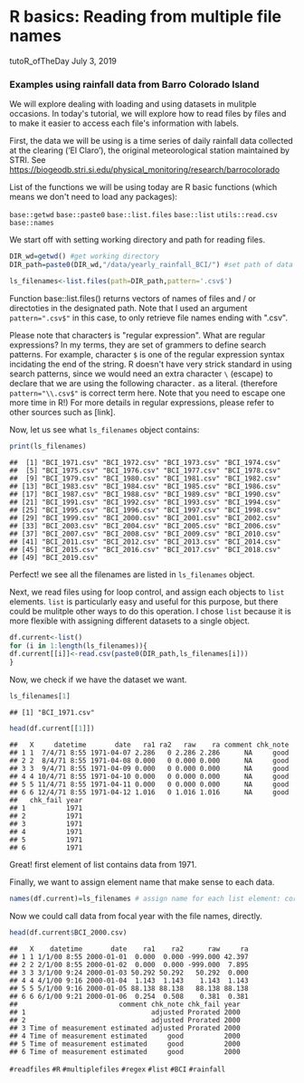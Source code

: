 R basics: Reading from multiple file names
================
tutoR\_ofTheDay
July 3, 2019

### Examples using rainfall data from Barro Colorado Island

We will explore dealing with loading and using datasets in mulitple occasions. In today's tutorial, we will explore how to read files by files and to make it easier to access each file's information with labels.

First, the data we will be using is a time series of daily rainfall data collected at the clearing (‘El Claro’), the original meteorological station maintained by STRI. See <https://biogeodb.stri.si.edu/physical_monitoring/research/barrocolorado>

List of the functions we will be using today are R basic functions (which means we don't need to load any packages):

`base::getwd` `base::paste0` `base::list.files` `base::list` `utils::read.csv` `base::names`

We start off with setting working directory and path for reading files.

``` r
DIR_wd=getwd() #get working directory
DIR_path=paste0(DIR_wd,"/data/yearly_rainfall_BCI/") #set path of data location
```

``` r
ls_filenames<-list.files(path=DIR_path,pattern='.csv$')
```

Function base::list.files() returns vectors of names of files and / or directoties in the designated path. Note that I used an argument `pattern=".csv$"` in this case, to only retrieve file names ending with ".csv".

Please note that character`$` is "regular expression". What are regular expressions? In my terms, they are set of grammers to define search patterns. For example, character `$` is one of the regular expression syntax incidating the end of the string. R doesn't have very strick standard in using search patterns, since we would need an extra character `\` (escape) to declare that we are using the following character`.` as a literal. (therefore `pattern="\\.csv$"` is correct term here. Note that you need to escape one more time in R!) For more details in regular expressions, please refer to other sources such as \[link\].

Now, let us see what `ls_filenames` object contains:

``` r
print(ls_filenames)
```

    ##  [1] "BCI_1971.csv" "BCI_1972.csv" "BCI_1973.csv" "BCI_1974.csv"
    ##  [5] "BCI_1975.csv" "BCI_1976.csv" "BCI_1977.csv" "BCI_1978.csv"
    ##  [9] "BCI_1979.csv" "BCI_1980.csv" "BCI_1981.csv" "BCI_1982.csv"
    ## [13] "BCI_1983.csv" "BCI_1984.csv" "BCI_1985.csv" "BCI_1986.csv"
    ## [17] "BCI_1987.csv" "BCI_1988.csv" "BCI_1989.csv" "BCI_1990.csv"
    ## [21] "BCI_1991.csv" "BCI_1992.csv" "BCI_1993.csv" "BCI_1994.csv"
    ## [25] "BCI_1995.csv" "BCI_1996.csv" "BCI_1997.csv" "BCI_1998.csv"
    ## [29] "BCI_1999.csv" "BCI_2000.csv" "BCI_2001.csv" "BCI_2002.csv"
    ## [33] "BCI_2003.csv" "BCI_2004.csv" "BCI_2005.csv" "BCI_2006.csv"
    ## [37] "BCI_2007.csv" "BCI_2008.csv" "BCI_2009.csv" "BCI_2010.csv"
    ## [41] "BCI_2011.csv" "BCI_2012.csv" "BCI_2013.csv" "BCI_2014.csv"
    ## [45] "BCI_2015.csv" "BCI_2016.csv" "BCI_2017.csv" "BCI_2018.csv"
    ## [49] "BCI_2019.csv"

Perfect! we see all the filenames are listed in `ls_filenames` object.

Next, we read files using for loop control, and assign each objects to `list` elements. `list` is particularly easy and useful for this purpose, but there could be mulitple other ways to do this operation. I chose `list` because it is more flexible with assigning different datasets to a single object.

``` r
df.current<-list()
for (i in 1:length(ls_filenames)){
df.current[[i]]<-read.csv(paste0(DIR_path,ls_filenames[i]))
}
```

Now, we check if we have the dataset we want.

``` r
ls_filenames[1]
```

    ## [1] "BCI_1971.csv"

``` r
head(df.current[[1]])
```

    ##   X     datetime       date   ra1 ra2   raw    ra comment chk_note
    ## 1 1  7/4/71 8:55 1971-04-07 2.286   0 2.286 2.286      NA     good
    ## 2 2  8/4/71 8:55 1971-04-08 0.000   0 0.000 0.000      NA     good
    ## 3 3  9/4/71 8:55 1971-04-09 0.000   0 0.000 0.000      NA     good
    ## 4 4 10/4/71 8:55 1971-04-10 0.000   0 0.000 0.000      NA     good
    ## 5 5 11/4/71 8:55 1971-04-11 0.000   0 0.000 0.000      NA     good
    ## 6 6 12/4/71 8:55 1971-04-12 1.016   0 1.016 1.016      NA     good
    ##   chk_fail year
    ## 1          1971
    ## 2          1971
    ## 3          1971
    ## 4          1971
    ## 5          1971
    ## 6          1971

Great! first element of list contains data from 1971.

Finally, we want to assign element name that make sense to each data.

``` r
names(df.current)=ls_filenames # assign name for each list element: corresponding file names
```

Now we could call data from focal year with the file names, directly.

``` r
head(df.current$BCI_2000.csv)
```

    ##   X    datetime       date    ra1    ra2      raw     ra
    ## 1 1 1/1/00 8:55 2000-01-01  0.000  0.000 -999.000 42.397
    ## 2 2 2/1/00 8:55 2000-01-02  0.000  0.000 -999.000  7.895
    ## 3 3 3/1/00 9:24 2000-01-03 50.292 50.292   50.292  0.000
    ## 4 4 4/1/00 9:16 2000-01-04  1.143  1.143    1.143  1.143
    ## 5 5 5/1/00 9:16 2000-01-05 88.138 88.138   88.138 88.138
    ## 6 6 6/1/00 9:21 2000-01-06  0.254  0.508    0.381  0.381
    ##                         comment chk_note chk_fail year
    ## 1                               adjusted Prorated 2000
    ## 2                               adjusted Prorated 2000
    ## 3 Time of measurement estimated adjusted Prorated 2000
    ## 4 Time of measurement estimated     good          2000
    ## 5 Time of measurement estimated     good          2000
    ## 6 Time of measurement estimated     good          2000

`#readfiles` `#R` `#multiplefiles` `#regex` `#list` `#BCI` `#rainfall`
